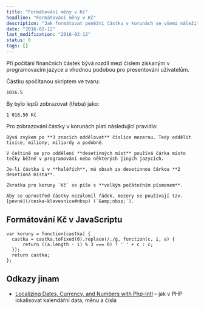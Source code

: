```yaml
---
title: "Formátování měny v Kč"
headline: "Formátování měny v Kč"
description: "Jak formátovat peněžní částku v korunách se všemi náležitostmi."
date: "2016-02-12"
last_modification: "2016-02-12"
status: 0
tags: []
---
```


Při počítání finančních částek bývá rozdíl mezi číslem získaným v programovacím jazyce a vhodnou podobou pro presentování uživatelům.

Částku spočítanou skriptem ve tvaru:

```
1016.5
```

By bylo lepší zobrazovat (třeba) jako:

```
1 016,50 Kč
```

Pro zobrazování částky v korunách platí následující pravidla:

    Bývá zvykem po **3 znacích oddělovat** číslice mezerou. Tedy oddělit tisíce, miliony, miliardy a podobně.

    V češtině se pro oddělení **desetinných míst** používá čárka místo tečky běžné v programování nebo některých jiných jazycích.

    Je-li částka i v **haléřích**, má obsah za desetinnou čárkou **2 desetinná místa**.

    Zkratka pro koruny `Kč` se píše s **velkým počátečním písmenem**.

    Aby se uprostřed částky nezalomil řádek, mezery se používají tzv. [pevné](/ceska-klavesnice#nbsp) (`&amp;nbsp;`).

## Formátování Kč v JavaScriptu

```
var koruny = function(castka) {
  castka = castka.toFixed(0).replace(/./g, function(c, i, a) {
      return ((a.length - i) % 3 === 0) ? ' ' + c : c;
  });
  return castka;
};
```

## Odkazy jinam

  - [Localizing Dates, Currency, and Numbers with Php-Intl](https://www.sitepoint.com/localizing-dates-currency-and-numbers-with-php-intl/) – jak v PHP lokalisovat kalendářní data, měnu a čísla